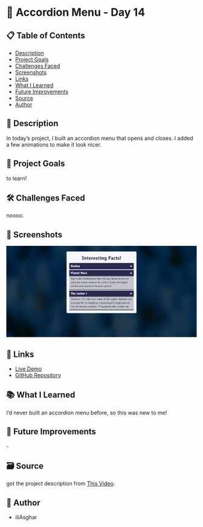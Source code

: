 # 🚀 Accordion Menu - Day 14

## 📋 Table of Contents

- [Description](#📖-description)
- [Project Goals](#🎯-project-goals)
- [Challenges Faced](#🛠-challenges-faced)
- [Screenshots](#📸-screenshots)
- [Links](#🔗-links)
- [What I Learned](#📚-what-i-learned)
- [Future Improvements](#🚀-future-improvements)
- [Source](#🗃️-source)
- [Author](#👤-author)

## 📖 Description

In today’s project, I built an accordion menu that opens and closes. I added a few animations to make it look nicer.

## 🎯 Project Goals

to learn!

## 🛠 Challenges Faced

noooo.

## 📸 Screenshots

![screenshot](<../../project screenshots/14.png>)

## 🔗 Links

- [Live Demo](https://iliasghar.github.io/100-Days--100--Frontend--Challanges/projects/014-%20Accordion%20Menu/)
- [GitHub Repository](https://github.com/iliAsghar/100-Days--100--Frontend--Challanges/tree/main/projects/014-%20Accordion%20Menu)

## 📚 What I Learned

I’d never built an accordion menu before, so this was new to me!

## 🚀 Future Improvements

\-

## 🗃️ Source

got the project description from [This Video](https://www.youtube.com/watch?v=dPLHi7tsoFU).

## 👤 Author

- iliAsghar